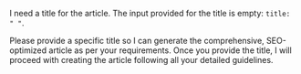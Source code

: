 I need a title for the article. The input provided for the title is empty: `title: " "`.

Please provide a specific title so I can generate the comprehensive, SEO-optimized article as per your requirements. Once you provide the title, I will proceed with creating the article following all your detailed guidelines.